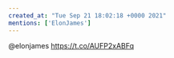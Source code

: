 ```yaml
---
created_at: "Tue Sep 21 18:02:18 +0000 2021"
mentions: ['ElonJames']
---
```


@elonjames https://t.co/AUFP2xABFq